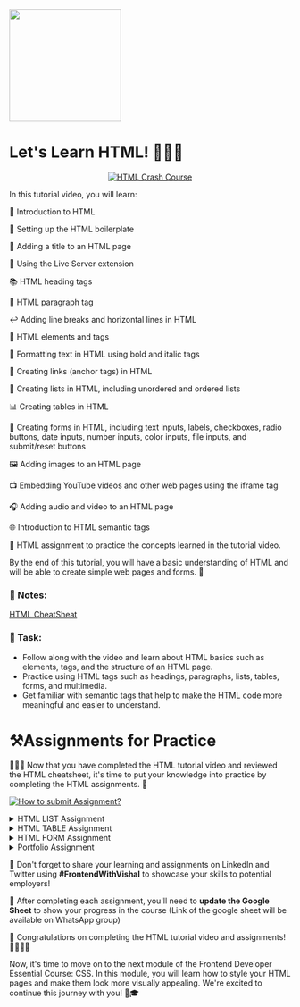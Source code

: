 <img src="https://github.com/Vishal-raj-1/Frontend-Development-Essentials/blob/main/Assets/Icons/html.png" width="200px" />

# Let's Learn HTML! 📝👨‍💻

<div align="center">
  <a href="https://youtu.be/EOwWXNBKtBM" >
    <img src="http://img.youtube.com/vi/EOwWXNBKtBM/0.jpg" alt="HTML Crash Course" />
  </a>
</div>

In this tutorial video, you will learn:

📝 Introduction to HTML

🔧 Setting up the HTML boilerplate

📌 Adding a title to an HTML page

🚀 Using the Live Server extension

📚 HTML heading tags

📖 HTML paragraph tag

↩️ Adding line breaks and horizontal lines in HTML

🎨 HTML elements and tags

💪 Formatting text in HTML using bold and italic tags

🔗 Creating links (anchor tags) in HTML

📝 Creating lists in HTML, including unordered and ordered lists

📊 Creating tables in HTML

📝 Creating forms in HTML, including text inputs, labels, checkboxes, radio buttons, date inputs, number inputs, color inputs, file inputs, and submit/reset buttons

🖼️ Adding images to an HTML page

📺 Embedding YouTube videos and other web pages using the iframe tag

🎧 Adding audio and video to an HTML page

🌐 Introduction to HTML semantic tags

📝 HTML assignment to practice the concepts learned in the tutorial video.

By the end of this tutorial, you will have a basic understanding of HTML and will be able to create simple web pages and forms. 🙌

### 📝 Notes:

[HTML CheatSheat](https://github.com/Vishal-raj-1/Frontend-Development-Essentials/blob/main/CheatSheets/HTML.md)

### 🔨 Task:

- Follow along with the video and learn about HTML basics such as elements, tags, and the structure of an HTML page.
- Practice using HTML tags such as headings, paragraphs, lists, tables, forms, and multimedia.
- Get familiar with semantic tags that help to make the HTML code more meaningful and easier to understand.

# ⚒️Assignments for Practice

👨‍💻📝 Now that you have completed the HTML tutorial video and reviewed the HTML cheatsheet, it's time to put your knowledge into practice by completing the HTML assignments. 🚀

[![How to submit Assignment?](http://img.youtube.com/vi/OS1TZKl9IP4/0.jpg)](http://www.youtube.com/watch?v=OS1TZKl9IP4)

<details>
    <summary> HTML LIST Assignment</summary>

# HTML List Assignment

## #1 Time Line

Create a timeline using an ordered list. The timeline can be about a historical event, a person's life, or any topic of your choice. Each item on the timeline should be a significant event or date.

**Preview:**

<div align="center">
    <img src="https://github.com/Vishal-raj-1/Frontend-Development-Essentials/blob/main/Assets/timeline.png" />
</div>

## #2 Restaurant Menu

Create a menu for a restaurant using an ordered list. Each item on the menu should be a dish or a beverage. Add a description and the price for each item.

**Preview:**

<div align="center">
    <img src="https://github.com/Vishal-raj-1/Frontend-Development-Essentials/blob/main/Assets/restaurant-menu.png" />
</div>

## #3 Todo List

Create a to-do list with an unordered list. Each item on the list should be a task that needs to be completed. Add a checkbox next to each item so the user can mark off the completed tasks.

**Preview:**

<div align="center">
    <img src="https://github.com/Vishal-raj-1/Frontend-Development-Essentials/blob/main/Assets/todo-list-html.png" />
</div>


</details>

<details>
    <summary> HTML TABLE Assignment</summary> 

# HTML Table Assignment

Create a table that displays the prices of products in an online store. The table should have the following columns: Product Name, Description, Price, and Availability. Populate the table with data for at least five products.

**Preview:**

<div align="center">
    <img src="https://github.com/Vishal-raj-1/Frontend-Development-Essentials/blob/main/Assets/price-details-table.png" />
</div>

</details>

<details>
    <summary> HTML FORM Assignment</summary>

# Registeration Form Assignment

Create a user registration form for a website using the HTML form tags. The form should include the following fields:

- Name (text input)
- Email (text input)
- Password (password input)
- Confirm Password (password input)
- Date of Birth (date input)
- Gender (radio button)
- Interests (checkbox)

The form should also include a Submit button to submit the form and a Reset button to clear the form fields. Additionally, each form element should have a corresponding label element using the HTML label tag.

**Preview:**

<div align="center">
    <img src="https://github.com/Vishal-raj-1/Frontend-Development-Essentials/blob/main/Assets/form-html.png" />
</div>

**After Learning CSS(Skip for now)**: **Glassmorphism Login Form in HTML & CSS. Add all the required field here.**

<div align="center">
    <img src="https://github.com/Vishal-raj-1/Frontend-Development-Essentials/blob/main/Assets/form-css.png" />
</div>

**After Learning JavaScript(Skip for now):** After the form is submitted, the user's information should be displayed on a confirmation page using HTML. The confirmation page should include a message welcoming the user to the website and thanking them for registering. The page should also display the user's name, email, date of birth, gender, and interests.

</details>


<details>
    <summary> Portfolio Assignment</summary>

# Portfolio Assignment

Create a basic HTML portfolio that includes an "About Me" section, as well as sections for displaying your skills, education, projects and work experience. Include a "Contact" section with your email address and social media links

**Preview:**

<div align="center">
    <img src="https://github.com/Vishal-raj-1/Frontend-Development-Essentials/blob/main/Assets/portfolio-1.png" />
</div>

<div align="center">
    <img src="https://github.com/Vishal-raj-1/Frontend-Development-Essentials/blob/main/Assets/portfolio-2.png" />
</div>

</details>

🚀 Don't forget to share your learning and assignments on LinkedIn and Twitter using **#FrontendWithVishal** to showcase your skills to potential employers!


📝 After completing each assignment, you'll need to **update the Google Sheet** to show your progress in the course (Link of the google sheet will be available on WhatsApp group)

👏 Congratulations on completing the HTML tutorial video and assignments! 🎉👨‍💻📝

Now, it's time to move on to the next module of the Frontend Developer Essential Course: CSS. In this module, you will learn how to style your HTML pages and make them look more visually appealing. We're excited to continue this journey with you! 💪🎓